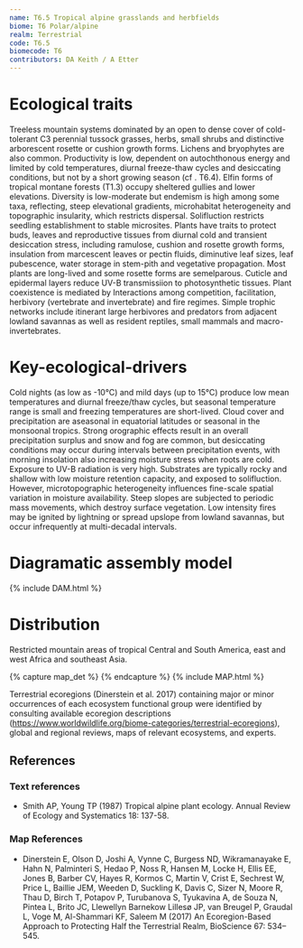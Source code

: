 ```yaml
---
name: ﻿T6.5 Tropical alpine grasslands and herbfields
biome: T6 Polar/alpine
realm: Terrestrial
code: T6.5
biomecode: T6
contributors: DA Keith / A Etter
---
```


# Ecological traits


Treeless mountain systems dominated by an open to dense cover of cold-tolerant C3 perennial tussock grasses, herbs, small shrubs and distinctive arborescent rosette or cushion growth forms.  Lichens and bryophytes are also common. Productivity is low, dependent on autochthonous energy and limited by cold temperatures, diurnal freeze-thaw cycles and desiccating conditions, but not by a short growing season (cf . T6.4). Elfin forms of tropical montane forests (T1.3) occupy sheltered gullies and lower elevations. Diversity is low-moderate but endemism is high among some taxa, reflecting, steep elevational gradients, microhabitat heterogeneity and topographic insularity, which restricts dispersal. Solifluction restricts seedling establishment to stable microsites. Plants have traits to protect buds, leaves and reproductive tissues from diurnal cold and transient desiccation stress, including ramulose, cushion and rosette growth forms, insulation from marcescent leaves or pectin fluids, diminutive leaf sizes, leaf pubescence, water storage in stem-pith and vegetative propagation. Most plants are long-lived and some rosette forms are semelparous. Cuticle and epidermal layers reduce UV-B transmissiion to photosynthetic tissues. Plant coexistence is mediated by Interactions among competition, facilitation, herbivory (vertebrate and invertebrate) and fire regimes. Simple trophic networks include itinerant large herbivores and predators from adjacent lowland savannas as well as resident reptiles, small mammals and macro-invertebrates.


# Key-ecological-drivers


Cold nights (as low as -10°C) and mild days (up to 15°C) produce low mean temperatures and diurnal freeze/thaw cycles, but seasonal temperature range is small and freezing temperatures are short-lived. Cloud cover and precipitation are aseasonal in equatorial latitudes or seasonal in the monsoonal tropics. Strong orographic effects result in an overall precipitation surplus and snow and fog are common, but desiccating conditions may occur during intervals between precipitation events, with morning insolation also increasing moisture stress when roots are cold. Exposure to UV-B radiation is very high. Substrates are typically rocky and shallow with low moisture retention capacity, and exposed to solifluction. However, microtopographic heterogeneity influences fine-scale spatial variation in moisture availability. Steep slopes are subjected to periodic mass movements, which destroy surface vegetation. Low intensity fires may be ignited by lightning or spread upslope from lowland savannas, but occur infrequently at multi-decadal intervals.


# Diagramatic assembly model

{% include DAM.html %}

# Distribution


Restricted mountain areas of tropical Central and South America, east and west Africa and southeast Asia.

{% capture map_det %}  {% endcapture %}
{% include MAP.html %}

Terrestrial ecoregions (Dinerstein et al. 2017) containing major or minor occurrences of each ecosystem functional group were identified by consulting available ecoregion descriptions (https://www.worldwildlife.org/biome-categories/terrestrial-ecoregions), global and regional reviews, maps of relevant ecosystems, and experts.

## References
### Text references
*    Smith AP, Young TP (1987) Tropical alpine plant ecology.  Annual Review of Ecology and Systematics 18: 137-58.
### Map References
* Dinerstein E, Olson D, Joshi A, Vynne C, Burgess ND, Wikramanayake E, Hahn N, Palminteri S, Hedao P, Noss R, Hansen M, Locke H, Ellis EE, Jones B, Barber CV, Hayes R, Kormos C, Martin V, Crist E, Sechrest W, Price L, Baillie JEM, Weeden D, Suckling K, Davis C, Sizer N, Moore R, Thau D, Birch T, Potapov P, Turubanova S, Tyukavina A, de Souza N, Pintea L, Brito JC, Llewellyn Barnekow Lillesø JP, van Breugel P, Graudal L, Voge M, Al-Shammari KF, Saleem M (2017) An Ecoregion-Based Approach to Protecting Half the Terrestrial Realm, BioScience 67: 534–545.
